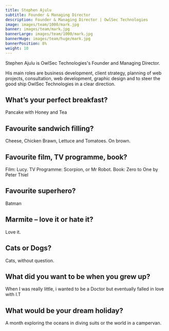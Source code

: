 ```yaml
---
title: Stephen Ajulu
subtitle: Founder & Managing Director
description: Founder & Managing Director | OwlSec Technologies
image: images/team/1000/mark.jpg
banner: images/team/mark.jpg
bannerLarge: images/team/1000/mark.jpg
bannerHuge: images/team/huge/mark.jpg
bannerPosition: 8%
weight: 10
---
```


Stephen Ajulu is OwlSec Technologies's Founder and Managing Director.

His main roles are business development, client strategy, planning of web projects, consultation, web development, graphic design and to steer the good ship OwlSec Technologies in a clear direction.

## What’s your perfect breakfast?
Pancake with Honey and Tea

## Favourite sandwich filling?
Cheese, Chicken Brawn, Lettuce and Tomatoes. On brown.

## Favourite film, TV programme, book?
Film: Lucy. TV Programme: Scorpion, or Mr Robot. Book: Zero to One by Peter Thiel

## Favourite superhero?
Batman

## Marmite – love it or hate it?
Love it.

## Cats or Dogs?
Cats, without question.

## What did you want to be when you grew up?
When I was really little, i wanted to be a Doctor but eventually falled in love with I.T

## What would be your dream holiday?
A month exploring the oceans in diving suits or the world in a campervan.
